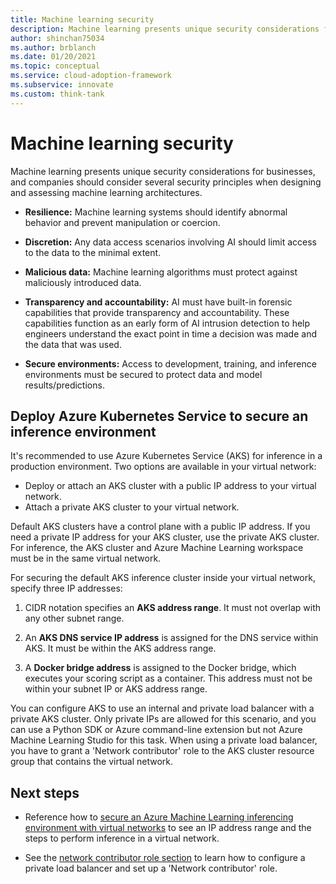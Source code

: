 ```yaml
---
title: Machine learning security
description: Machine learning presents unique security considerations for businesses, and companies should consider several security principles when designing and assessing machine learning architectures.
author: shinchan75034
ms.author: brblanch
ms.date: 01/20/2021
ms.topic: conceptual
ms.service: cloud-adoption-framework
ms.subservice: innovate
ms.custom: think-tank
---
```


# Machine learning security

Machine learning presents unique security considerations for businesses, and companies should consider several security principles when designing and assessing machine learning architectures.

- **Resilience:** Machine learning systems should identify abnormal behavior and prevent manipulation or coercion.

- **Discretion:** Any data access scenarios involving AI should limit access to the data to the minimal extent.

- **Malicious data:** Machine learning algorithms must protect against maliciously introduced data.

- **Transparency and accountability:** AI must have built-in forensic capabilities that provide transparency and accountability. These capabilities function as an early form of AI intrusion detection to help engineers understand the exact point in time a decision was made and the data that was used.

- **Secure environments:** Access to development, training, and inference environments must be secured to protect data and model results/predictions.

## Deploy Azure Kubernetes Service to secure an inference environment

It's recommended to use Azure Kubernetes Service (AKS) for inference in a production environment. Two options are available in your virtual network:

- Deploy or attach an AKS cluster with a public IP address to your virtual network.
- Attach a private AKS cluster to your virtual network.

Default AKS clusters have a control plane with a public IP address. If you need a private IP address for your AKS cluster, use the private AKS cluster. For inference, the AKS cluster and Azure Machine Learning workspace must be in the same virtual network.

For securing the default AKS inference cluster inside your virtual network, specify three IP addresses:

1. CIDR notation specifies an **AKS address range**. It must not overlap with any other subnet range.

1. An **AKS DNS service IP address** is assigned for the DNS service within AKS. It must be within the AKS address range.

1. A **Docker bridge address** is assigned to the Docker bridge, which executes your scoring script as a container. This address must not be within your subnet IP or AKS address range.

You can configure AKS to use an internal and private load balancer with a private AKS cluster. Only private IPs are allowed for this scenario, and you can use a Python SDK or Azure command-line extension but not Azure Machine Learning Studio for this task. When using a private load balancer, you have to grant a 'Network contributor' role to the AKS cluster resource group that contains the virtual network.

## Next steps

- Reference how to [secure an Azure Machine Learning inferencing environment with virtual networks](/azure/machine-learning/how-to-secure-inferencing-vnet?tabs=python#secure-vnet-traffic) to see an IP address range and the steps to perform inference in a virtual network.

- See the [network contributor role section](/azure/machine-learning/how-to-secure-inferencing-vnet?tabs=python#network-contributor-role) to learn how to configure a private load balancer and set up a 'Network contributor' role.
